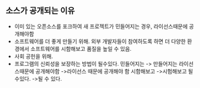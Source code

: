 ## 소스가 공개되는 이유

- 이미 있는 오픈소스를 포크하여 새 프로젝트가 민들어지는 경우, 라이선스때문에 공개해야함
- 소프트웨어를 더 좋게 만들기 위해. 외부 개발자들이 참여하도록 하면 더 다양한 환경에서 소프트웨어를 시함해보고 품질을 높일 수 있음.
- 사회 공헌을 위해.
- 프로그램의 신뢰성을 보장하는 방법이 될수있다.
민들어지는
 -> 만들어지는
 라이선스때문에 공개해야함
 ->라이선스 때문에 공개해야 함
 시함해보고
 ->시험해보고
 될수있다.
 ->될 수 있다.

